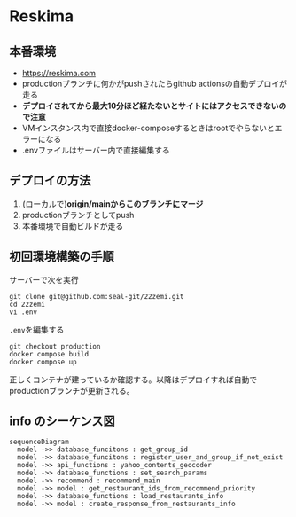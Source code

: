 # Reskima

## 本番環境
* https://reskima.com
* productionブランチに何かがpushされたらgithub actionsの自動デプロイが走る
* **デプロイされてから最大10分ほど経たないとサイトにはアクセスできないので注意**
* VMインスタンス内で直接docker-composeするときはrootでやらないとエラーになる
* .envファイルはサーバー内で直接編集する
## デプロイの方法
1. (ローカルで)**origin/mainからこのブランチにマージ**
2. productionブランチとしてpush
3. 本番環境で自動ビルドが走る

## 初回環境構築の手順
サーバーで次を実行
```
git clone git@github.com:seal-git/22zemi.git
cd 22zemi
vi .env
```

`.env`を編集する

```
git checkout production
docker compose build
docker compose up
```

正しくコンテナが建っているか確認する。以降はデプロイすれば自動でproductionブランチが更新される。




## info のシーケンス図
```mermaid
sequenceDiagram
  model ->> database_funcitons : get_group_id
  model ->> database_funcitons : register_user_and_group_if_not_exist
  model ->> api_functions : yahoo_contents_geocoder
  model ->> database_functions : set_search_params
  model ->> recommend : recommend_main
  model ->> model : get_restaurant_ids_from_recommend_priority
  model ->> database_functions : load_restaurants_info
  model ->> model : create_response_from_restaurants_info
```
